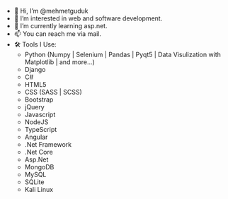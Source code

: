 - 👋 Hi, I’m @mehmetguduk
- 👀 I’m interested in web and software development.
- 🌱 I’m currently learning asp.net.
- 📫 You can reach me via mail.
- 🛠️ Tools I Use:
    - Python (Numpy | Selenium | Pandas | Pyqt5 | Data Visulization with Matplotlib | and more...)
    - Django
    - C#
    - HTML5
    - CSS (SASS | SCSS)
    - Bootstrap
    - jQuery
    - Javascript
    - NodeJS
    - TypeScript
    - Angular
    - .Net Framework
    - .Net Core
    - Asp.Net
    - MongoDB
    - MySQL
    - SQLite
    - Kali Linux

<!---
mehmetguduk/mehmetguduk is a ✨ special ✨ repository because its `README.md` (this file) appears on your GitHub profile.
You can click the Preview link to take a look at your changes.
--->
